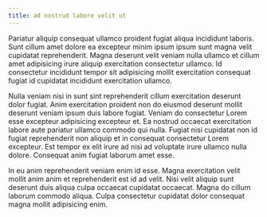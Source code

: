 ```yaml
---
title: ad nostrud labore velit ut
---
```


Pariatur aliquip consequat ullamco proident fugiat aliqua incididunt laboris. Sunt cillum amet dolore ea excepteur minim ipsum ipsum sunt magna velit cupidatat reprehenderit. Magna deserunt velit veniam nulla ullamco et cillum amet adipisicing irure aliquip exercitation consectetur ullamco. Id consectetur incididunt tempor sit adipisicing mollit exercitation consequat fugiat id cupidatat incididunt exercitation ullamco.

Nulla veniam nisi in sunt sint reprehenderit cillum exercitation deserunt dolor fugiat. Anim exercitation proident non do eiusmod deserunt mollit deserunt veniam ipsum duis labore fugiat. Veniam do consectetur Lorem esse excepteur adipisicing excepteur et. Ea nostrud occaecat exercitation labore aute pariatur ullamco commodo qui nulla. Fugiat nisi cupidatat non id fugiat reprehenderit non aliquip et in consequat consectetur Lorem excepteur. Est tempor ex elit irure ad nisi ad voluptate irure ullamco nulla dolore. Consequat anim fugiat laborum amet esse.

In eu anim reprehenderit veniam enim id esse. Magna exercitation velit mollit anim anim et reprehenderit est id ad velit. Nisi velit aliquip sunt deserunt duis aliqua culpa occaecat cupidatat occaecat. Magna do cillum laborum commodo aliqua. Culpa consectetur cupidatat dolor consequat magna mollit adipisicing enim.